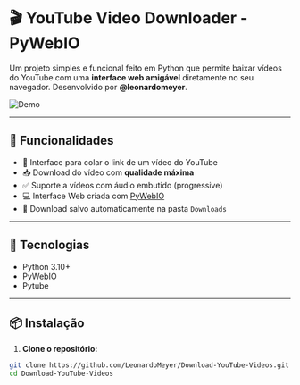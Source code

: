 # 🎬 YouTube Video Downloader - PyWebIO

Um projeto simples e funcional feito em Python que permite baixar vídeos do YouTube com uma **interface web amigável** diretamente no seu navegador. Desenvolvido por **@leonardomeyer**.

![Demo](docs/demo.gif) 

---

## 🚀 Funcionalidades

- 🔗 Interface para colar o link de um vídeo do YouTube
- 📥 Download do vídeo com **qualidade máxima**
- ✅ Suporte a vídeos com áudio embutido (progressive)
- 💻 Interface Web criada com [PyWebIO](https://github.com/pywebio/PyWebIO)
- 💾 Download salvo automaticamente na pasta `Downloads`

---

## 🧰 Tecnologias

- Python 3.10+
- PyWebIO
- Pytube

---

## 📦 Instalação

1. **Clone o repositório:**

```bash
git clone https://github.com/LeonardoMeyer/Download-YouTube-Videos.git
cd Download-YouTube-Videos
